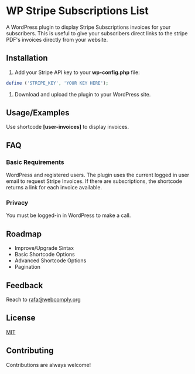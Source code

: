 # WP Stripe Subscriptions List

A WordPress plugin to display Stripe Subscriptions invoices for your subscribers. This is useful to give your subscribers direct links to the stripe PDF's invoices directly from your website.

## Installation

1. Add your Stripe API key to your **wp-config.php** file:

```php
define ('STRIPE_KEY', 'YOUR KEY HERE');
```

1. Download and upload the plugin to your WordPress site.

## Usage/Examples

Use shortcode **[user-invoices]** to display invoices.

## FAQ

### Basic Requirements

WordPress and registered users.
The plugin uses the current logged in user email to request Stripe Invoices.
If there are subscriptions, the shortcode returns a link for each invoice available.

### Privacy

You must be logged-in in WordPress to make a call.

## Roadmap

- Improve/Upgrade Sintax
- Basic Shortcode Options
- Advanced Shortcode Options
- Pagination

## Feedback

Reach to rafa@webcomply.org

## License

[MIT](https://choosealicense.com/licenses/mit/)

## Contributing

Contributions are always welcome!
